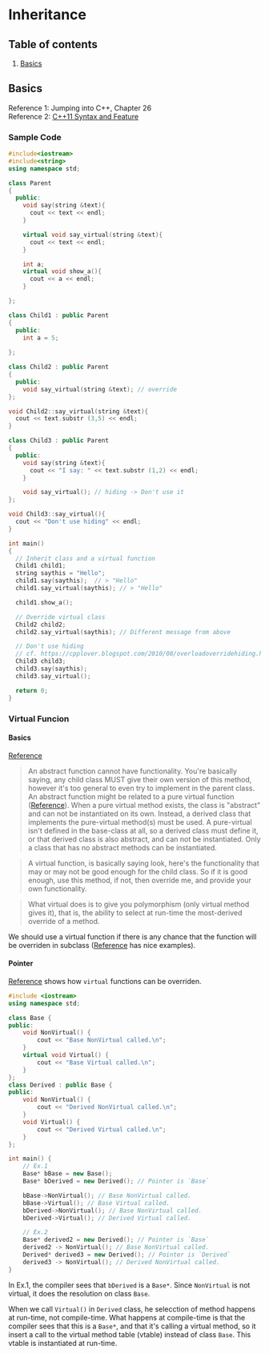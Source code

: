 # Inheritance

## Table of contents
1. [Basics](#basics)


## Basics
Reference 1: Jumping into C++, Chapter 26  
Reference 2: [C++11 Syntax and Feature](http://ezoeryou.github.io/cpp-book/C++11-Syntax-and-Feature.xhtml#class.virtual)

### Sample Code
```cpp
#include<iostream>
#include<string>
using namespace std;

class Parent
{
  public:
    void say(string &text){
      cout << text << endl;
    }

    virtual void say_virtual(string &text){
      cout << text << endl;
    }

    int a;
    virtual void show_a(){
      cout << a << endl;
    }

};

class Child1 : public Parent
{
  public:
    int a = 5;
  
};

class Child2 : public Parent
{
  public:
    void say_virtual(string &text); // override
};

void Child2::say_virtual(string &text){
  cout << text.substr (3,5) << endl;
}

class Child3 : public Parent
{
  public:
    void say(string &text){
      cout << "I say: " << text.substr (1,2) << endl;
    }

    void say_virtual(); // hiding -> Don't use it
};

void Child3::say_virtual(){
  cout << "Don't use hiding" << endl;
}

int main()
{
  // Inherit class and a virtual function
  Child1 child1;
  string saythis = "Hello";
  child1.say(saythis);  // > "Hello"
  child1.say_virtual(saythis); // > "Hello"

  child1.show_a();

  // Override virtual class
  Child2 child2;
  child2.say_virtual(saythis); // Different message from above

  // Don't use hiding
  // cf. https://cpplover.blogspot.com/2010/08/overloadoverridehiding.html
  Child3 child3;
  child3.say(saythis);
  child3.say_virtual();

  return 0;
}
```

### Virtual Funcion
#### Basics
[Reference](https://stackoverflow.com/a/391492/4357279)

> An abstract function cannot have functionality. You're basically saying, any child class MUST give their own version of this method, however it's too general to even try to implement in the parent class.
An abstract function might be related to a pure virtual function ([Reference](https://stackoverflow.com/a/1306837/4357279)). 
> When a pure virtual method exists, the class is "abstract" and can not be instantiated on its own. Instead, a derived class that implements the pure-virtual method(s) must be used. A pure-virtual isn't defined in the base-class at all, so a derived class must define it, or that derived class is also abstract, and can not be instantiated. Only a class that has no abstract methods can be instantiated.

> A virtual function, is basically saying look, here's the functionality that may or may not be good enough for the child class. So if it is good enough, use this method, if not, then override me, and provide your own functionality.

> What virtual does is to give you polymorphism (only virtual method gives it), that is, the ability to select at run-time the most-derived override of a method.

We should use a virtual function if there is any chance that the function will be overriden in subclass ([Reference](https://stackoverflow.com/q/2391679/4357279) has nice examples).

#### Pointer
[Reference](https://stackoverflow.com/a/1307867/4357279) shows how `virtual` functions can be overriden.

```cpp
#include <iostream>
using namespace std;

class Base {
public:
    void NonVirtual() {
        cout << "Base NonVirtual called.\n";
    }
    virtual void Virtual() {
        cout << "Base Virtual called.\n";
    }
};
class Derived : public Base {
public:
    void NonVirtual() {
        cout << "Derived NonVirtual called.\n";
    }
    void Virtual() {
        cout << "Derived Virtual called.\n";
    }
};

int main() {
    // Ex.1
    Base* bBase = new Base();
    Base* bDerived = new Derived(); // Pointer is `Base`

    bBase->NonVirtual(); // Base NonVirtual called.
    bBase->Virtual(); // Base Virtual called.
    bDerived->NonVirtual(); // Base NonVirtual called.
    bDerived->Virtual(); // Derived Virtual called.

    // Ex.2
    Base* derived2 = new Derived(); // Pointer is `Base`
    derived2 -> NonVirtual(); // Base NonVirtual called.
    Derived* derived3 = new Derived(); // Pointer is `Derived`
    derived3 -> NonVirtual(); // Derived NonVirtual called.
}
```

In Ex.1, the compiler sees that `bDerived` is a `Base*`. Since `NonVirtual` is not virtual, it does the resolution on class `Base`.

When we call `Virtual()` in `Derived` class, he selecction of method happens at run-time, not compile-time. What happens at compile-time is that the compiler sees that this is a `Base*`, and that it's calling a virtual method, so it insert a call to the virtual method table (vtable) instead of class `Base`. This vtable is instantiated at run-time.

